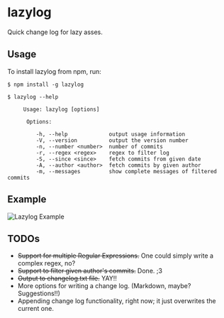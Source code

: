 # lazylog
Quick change log for lazy asses.

## Usage

To install lazylog from npm, run:

```
$ npm install -g lazylog
```

```
$ lazylog --help

     Usage: lazylog [options]
    
      Options:
    
         -h, --help             output usage information
         -V, --version          output the version number
         -n, --number <number>  number of commits
         -r, --regex <regex>    regex to filter log
         -S, --since <since>    fetch commits from given date
         -A, --author <author>  fetch commits by given author
         -m, --messages         show complete messages of filtered commits

```

## Example

![Lazylog Example](http://i.imgur.com/87hh5H8.png "Lazylog Example")

## TODOs

- ~~Support for multiple Regular Expressions.~~ One could simply write a complex regex, no? 
- ~~Support to filter given author's commits.~~ Done. ;3
- ~~Output to changelog.txt file.~~ YAY!!
- More options for writing a change log. (Markdown, maybe? Suggestions!!)
- Appending change log functionality, right now; it just overwrites the current one.
